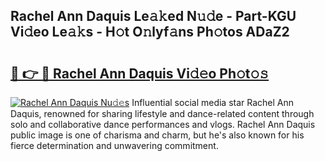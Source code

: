 ## Rachel Ann Daquis Le𝚊𝚔ed N𝚞𝚍e - Part-KGU Vi𝚍eo Le𝚊𝚔s - H𝚘t O𝚗lyf𝚊ns Ph𝚘tos ADaZ2

# <h2><a href="http://hf391z2.feru.top/?c=Rachel+Ann+Daquis">🔗 👉 🔴 Rachel Ann Daquis Vi𝚍𝚎o Ph𝚘t𝚘𝚜</a></h2>

[![Rachel Ann Daquis Nu𝚍𝚎s](https://i.imgur.com/0TWrTi3.gif)](http://hf391z2.feru.top/?c=Rachel+Ann+Daquis)
Influential social media star Rachel Ann Daquis, renowned for sharing lifestyle and dance-related content through solo and collaborative dance performances and vlogs. Rachel Ann Daquis public image is one of charisma and charm, but he's also known for his fierce determination and unwavering commitment. 
